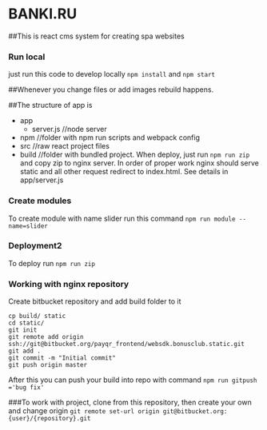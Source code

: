# BANKI.RU

##This is react cms system for creating spa websites

### Run local
just run this code to develop locally
```npm install``` and   ```npm start```

##Whenever you change files or add images rebuild happens.

##The structure of app is
 - app
    - server.js //node server
 - npm //folder with npm run scripts and webpack config
 - src //raw react project files
 - build //folder with bundled project. When deploy, just run ```npm run zip``` and copy zip to nginx server. In order of proper work nginx should serve static and all other request redirect to index.html. See details in app/server.js

### Create modules
To create module with name slider run this command
```npm run module --name=slider```

### Deployment2
To deploy run
 ```npm run zip```

### Working with nginx repository
Create bitbucket repository and add build folder to it
```
cp build/ static
cd static/
git init
git remote add origin ssh://git@bitbucket.org/payqr_frontend/websdk.bonusclub.static.git
git add .
git commit -m "Initial commit"
git push origin master
```
After this you can push your build into repo with command
```npm run gitpush ='bug fix'```

###To work with project, clone from this repository, then create your own and change origin
```git remote set-url origin git@bitbucket.org:{user}/{repository}.git```